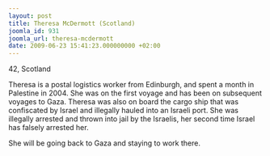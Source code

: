 ```yaml
---
layout: post
title: Theresa McDermott (Scotland)
joomla_id: 931
joomla_url: theresa-mcdermott
date: 2009-06-23 15:41:23.000000000 +02:00
---
```

42, Scotland
<p>Theresa is a postal logistics worker from Edinburgh, and spent a month in Palestine in 2004. She was on the first voyage and has been on subsequent voyages to Gaza. Theresa was also on board the cargo ship that was confiscated by Israel and illegally hauled into an Israeli port. She was illegally arrested and thrown into jail by the Israelis, her second time Israel has falsely arrested her.</p>
<p>She will be going back to Gaza and staying to work there.</p>
